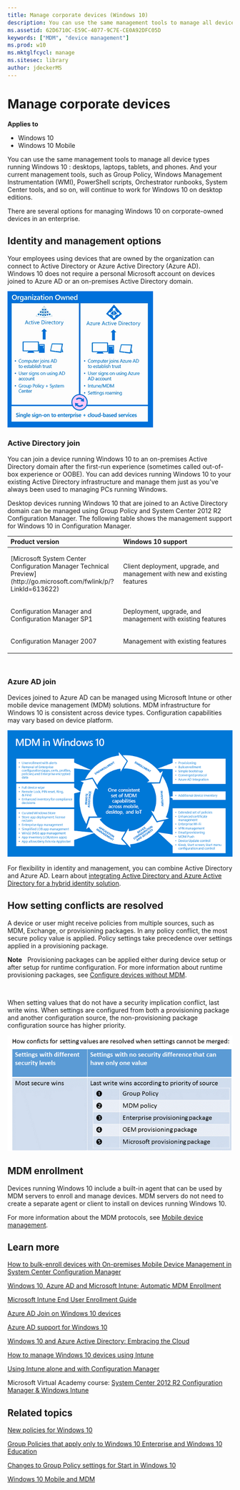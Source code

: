 ```yaml
---
title: Manage corporate devices (Windows 10)
description: You can use the same management tools to manage all device types running Windows 10 desktops, laptops, tablets, and phones.
ms.assetid: 62D6710C-E59C-4077-9C7E-CE0A92DFC05D
keywords: ["MDM", "device management"]
ms.prod: w10
ms.mktglfcycl: manage
ms.sitesec: library
author: jdeckerMS
---
```


# Manage corporate devices


**Applies to**

-   Windows 10
-   Windows 10 Mobile

You can use the same management tools to manage all device types running Windows 10 : desktops, laptops, tablets, and phones. And your current management tools, such as Group Policy, Windows Management Instrumentation (WMI), PowerShell scripts, Orchestrator runbooks, System Center tools, and so on, will continue to work for Windows 10 on desktop editions.

There are several options for managing Windows 10 on corporate-owned devices in an enterprise.

## Identity and management options


Your employees using devices that are owned by the organization can connect to Active Directory or Azure Active Directory (Azure AD). Windows 10 does not require a personal Microsoft account on devices joined to Azure AD or an on-premises Active Directory domain.

![choose active directory or azure ad for identity](images/identitychoices.png)

### Active Directory join

You can join a device running Windows 10 to an on-premises Active Directory domain after the first-run experience (sometimes called out-of-box experience or OOBE). You can add devices running Windows 10 to your existing Active Directory infrastructure and manage them just as you've always been used to managing PCs running Windows.

Desktop devices running Windows 10 that are joined to an Active Directory domain can be managed using Group Policy and System Center 2012 R2 Configuration Manager. The following table shows the management support for Windows 10 in Configuration Manager.

<table>
<colgroup>
<col width="50%" />
<col width="50%" />
</colgroup>
<thead>
<tr class="header">
<th align="left">Product version</th>
<th align="left">Windows 10 support</th>
</tr>
</thead>
<tbody>
<tr class="odd">
<td align="left"><p>[Microsoft System Center Configuration Manager Technical Preview](http://go.microsoft.com/fwlink/p/?LinkId=613622)</p></td>
<td align="left"><p>Client deployment, upgrade, and management with new and existing features</p></td>
</tr>
<tr class="even">
<td align="left"><p>Configuration Manager and Configuration Manager SP1</p></td>
<td align="left"><p>Deployment, upgrade, and management with existing features</p></td>
</tr>
<tr class="odd">
<td align="left"><p>Configuration Manager 2007</p></td>
<td align="left"><p>Management with existing features</p></td>
</tr>
</tbody>
</table>

 

### Azure AD join

Devices joined to Azure AD can be managed using Microsoft Intune or other mobile device management (MDM) solutions. MDM infrastructure for Windows 10 is consistent across device types. Configuration capabilities may vary based on device platform.

![mdm options for mobile, desktop, and iot through device lifecycle](images/mdm.png)

For flexibility in identity and management, you can combine Active Directory and Azure AD. Learn about [integrating Active Directory and Azure Active Directory for a hybrid identity solution](http://go.microsoft.com/fwlink/p/?LinkId=613209).

## How setting conflicts are resolved


A device or user might receive policies from multiple sources, such as MDM, Exchange, or provisioning packages. In any policy conflict, the most secure policy value is applied. Policy settings take precedence over settings applied in a provisioning package.

**Note**  
Provisioning packages can be applied either during device setup or after setup for runtime configuration. For more information about runtime provisioning packages, see [Configure devices without MDM](configure-devices-without-mdm.md).

 

When setting values that do not have a security implication conflict, last write wins. When settings are configured from both a provisioning package and another configuration source, the non-provisioning package configuration source has higher priority.

![](images/configconflict.png)

## MDM enrollment


Devices running Windows 10 include a built-in agent that can be used by MDM servers to enroll and manage devices. MDM servers do not need to create a separate agent or client to install on devices running Windows 10.

For more information about the MDM protocols, see [Mobile device management](http://go.microsoft.com/fwlink/p/?LinkID=533172).

## Learn more

[How to bulk-enroll devices with On-premises Mobile Device Management in System Center Configuration Manager](https://technet.microsoft.com/en-us/library/mt627898.aspx)

[Windows 10, Azure AD and Microsoft Intune: Automatic MDM Enrollment](http://go.microsoft.com/fwlink/p/?LinkId=623321)

[Microsoft Intune End User Enrollment Guide](http://go.microsoft.com/fwlink/p/?LinkID=617169)

[Azure AD Join on Windows 10 devices](http://go.microsoft.com/fwlink/p/?LinkId=616791)

[Azure AD support for Windows 10](http://go.microsoft.com/fwlink/p/?LinkID=615765)

[Windows 10 and Azure Active Directory: Embracing the Cloud](http://go.microsoft.com/fwlink/p/?LinkId=615768)

[How to manage Windows 10 devices using Intune](http://go.microsoft.com/fwlink/p/?LinkId=613620)

[Using Intune alone and with Configuration Manager](http://go.microsoft.com/fwlink/p/?LinkId=613207)

Microsoft Virtual Academy course: [System Center 2012 R2 Configuration Manager & Windows Intune](http://go.microsoft.com/fwlink/p/?LinkId=613208)

## Related topics


[New policies for Windows 10](new-policies-for-windows-10.md)

[Group Policies that apply only to Windows 10 Enterprise and Windows 10 Education](group-policies-for-enterprise-and-education-editions.md)

[Changes to Group Policy settings for Start in Windows 10](changes-to-start-policies-in-windows-10.md)

[Windows 10 Mobile and MDM](windows-10-mobile-and-mdm.md)

 

 






